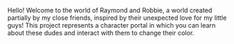 Hello! Welcome to the world of Raymond and Robbie, a world created partially by
my close friends, inspired by their unexpected love for my little guys! This
project represents a character portal in which you can learn about these dudes
and interact with them to change their color. 
